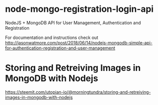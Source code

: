 # node-mongo-registration-login-api

NodeJS + MongoDB API for User Management, Authentication and Registration

For documentation and instructions check out http://jasonwatmore.com/post/2018/06/14/nodejs-mongodb-simple-api-for-authentication-registration-and-user-management

# Storing and Retreiving Images in MongoDB with Nodejs
https://steemit.com/utopian-io/@morningtundra/storing-and-retreiving-images-in-mongodb-with-nodejs
